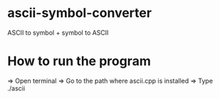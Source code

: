 # ascii-symbol-converter
ASCII to symbol + symbol to ASCII

<h1>
  How to run the program
</h1>

=> Open terminal
=> Go to the path where ascii.cpp is installed
=> Type ./ascii

